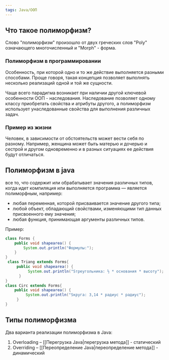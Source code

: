 ```yaml
---
tags: Java/ООП
---
```

## Что такое полиморфизм?
Слово "полиморфизм" произошло от двух греческих слов "Poly" означающего многочисленный и "Morph" - форма.
### Полиморфизм в программировании
Особенность, при которой одно и то же действие выполняется разными способами. Проще говоря, такая концепция позволяет выполнять несколько реализаций одной и той же сущности.

Чаще всего парадигма возникает при наличии другой ключевой особенности ООП - наследования. Наследование позволяет одному классу приобретать свойства и атрибуты другого, а полиморфизм использует унаследованные свойства для выполнения различных задач.

### Пример из жизни
Человек, в зависимости от обстоятельств может вести себя по разному. Например, женщина может быть матерью и дочерью и сестрой и другом одновременно и в разных ситуациях ее действия будут отличаться.

## Полиморфизм в java
все то, что содержит или обрабатывает значения различных типов, когда идет компиляция или выполняется программа — является полиморфным, например:

- любая переменная, которой присваивается значение другого типа;
- любой объект, обладающий свойствами, изменяющими тип данных присвоенного ему значения;
- любая функция, принимающая аргументы различных типов.

Пример:
```java
class Forms { 
	public void shapearea() { 
		System.out.println("Формулы:"); 
	} 
}
 class Triang extends Forms{ 
	 public void shapearea() {
		  System.out.println("Sтреугольника: ½ * основания * высоту");
	  } 
}
class Circ extends Forms{
	public void shapearea() {
		 System.out.println("Sкруга: 3,14 * радиус * радиус"); 
	 }
}
```
## Типы полиморфизма
Два варианта реализации полиморфизма в Java:
1. Overloading – [[Перегрузка Java|перегрузка метода]] - статический
2. Overriding – [[Переопределение Java|переопределение метода]] - динамический
